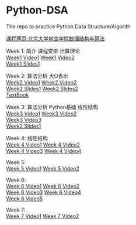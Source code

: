 # Python-DSA
The repo to practice Python Data Structure/Algorith  

[课程网页:北京大学地空学院数据结构与算法](http://gis4g.pku.edu.cn/course/pythonds/)  

Week 1: 简介 课程安排  计算理论  
[Week1 Video1](https://www.bilibili.com/video/BV1S741177C9?p=1)    [Week1 Video2](https://www.bilibili.com/video/BV1V7411M7YV)  
[Week1 Slides1](/Slides/week1/sessdsa2020-00.pdf)  

Week 2: 算法分析 大O表示  
[Week2 Video1](https://www.bilibili.com/video/BV1eE411n7q2)    [Week2 Video2](https://www.bilibili.com/video/BV1eE411n79a?p=3)  
[Week2 Slides1](/Slides/week2/sessdsa2020-02.pdf)    [Week2 Slides2](/Slides/week2/sessdsa2020-04.pdf)  
[TextBook](https://runestone.academy/runestone/books/published/pythonds/AlgorithmAnalysis/toctree.html)  

Week 3:  算法分析 Python基础  线性结构  
[Week3 Video1](https://www.bilibili.com/video/BV17E411478j)    [Week3 Video2](https://www.bilibili.com/video/BV1wE411g7F3)    
[Week3 Video3](https://www.bilibili.com/video/BV13E411g7VL)    
[Week2 Slides1](/Slides/week3/sessdsa2020-05.pdf)  

Week 4: 线性结构  
[Week 4 Video1](https://www.bilibili.com/video/BV1QE411N7c5)    [Week 4 Video2](https://www.bilibili.com/video/BV1NE411j7gj)    
[Week 4 Video3](https://www.bilibili.com/video/BV1iE411G7Qp)    [Week 4 Video4](https://www.bilibili.com/video/BV1zE411G7hx)  

Week 5:   
[Week 5 Video1](https://www.bilibili.com/video/BV127411d7jR)    [Week 5 Video2](https://www.bilibili.com/video/BV1GE411N7f1)  

Week 6:   
[Week 6 Video1](https://www.bilibili.com/video/BV1S7411y7Zd)    [Week 6 Video2](https://www.bilibili.com/video/BV1w741117w4)    
[Week 6 Video3](https://www.bilibili.com/video/BV1xV411f7gK)    [Week 6 Video4](https://www.bilibili.com/video/BV1ie411x7pP)    
[Week 6 Video5](https://www.bilibili.com/video/BV1n54y1d7Gi)  

Week 7:   
[Week 7 Video1](https://www.bilibili.com/video/BV1MC4y1s7mm)    [Week 7 Video2](https://www.bilibili.com/video/BV1pK4y1r7r2)     